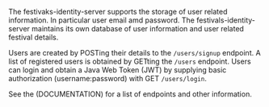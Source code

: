 The festivaks-identity-server supports the storage of user related information. In particular user email amd  password. The festivals-identity-server maintains its own database of user information and user related festival details.

Users are created by POSTing their details to the `/users/signup` endpoint. A list of registered users is obtained by GETting the `/users` endpoint. Users can login and obtain a Java Web Token (JWT) by supplying basic authorization (username:password) with GET `/users/login`.

See the (DOCUMENTATION) for a list of endpoints and other information.